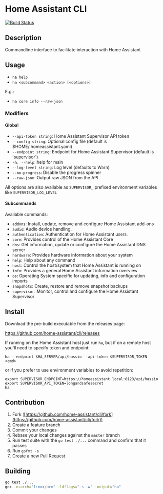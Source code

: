 # Home Assistant CLI

[![Build Status](https://travis-ci.org/home-assistant/cli.svg?branch=master)](https://travis-ci.org/home-assistant/cli)

## Description

Commandline interface to facilitate interaction with Home Assistant

## Usage

- `ha help`
- `ha <subcommand> <action> [<options>]`

E.g.:

- `ha core info --raw-json`

### Modifiers

#### Global

- `--api-token string`:   Home Assistant Supervisor API token
- `--config string`:      Optional config file (default is $HOME/.homeassistant.yaml)
- `--endpoint string`:    Endpoint for Home Assistant Supervisor (default is 'supervisor')
- `-h, --help`:           help for main
- `--log-level string`:   Log level (defaults to Warn)
- `--no-progress`:        Disable the progress spinner
- `--raw-json`:           Output raw JSON from the API

All options are also available as `SUPERVISOR_` prefixed environment variables like `SUPERVISOR_LOG_LEVEL`

#### Subcommands

Available commands:

- `addons`:         Install, update, remove and configure Home Assistant add-ons
- `audio`:          Audio device handling.
- `authentication`: Authentication for Home Assistant users.
- `core`:           Provides control of the Home Assistant Core
- `dns`:            Get information, update or configure the Home Assistant DNS server
- `hardware`:       Provides hardware information about your system
- `help`:           Help about any command
- `host`:           Control the host/system that Home Assistant is running on
- `info`:           Provides a general Home Assistant information overview
- `os`:             Operating System specific for updating, info and configuration imports
- `snapshots`:      Create, restore and remove snapshot backups
- `supervisor`:     Monitor, control and configure the Home Assistant Supervisor

## Install

Download the pre-build executable from the releases page:

<https://github.com/home-assistant/cli/releases>

If running on the Home Assistant host just run `ha`, but if on a remote host you'll need to specify token and endpoint:

```shell
ha --endpoint $HA_SERVER/api/hassio --api-token $SUPERVISOR_TOKEN <cmd>
```

or if you prefer to use environment variables to avoid repetition:

```shell
export SUPERVISOR_ENDPOINT=https://homeassistant.local:8123/api/hassio
export SUPERVISOR_API_TOKEN=longandsafesecret
ha
```

## Contribution

1. Fork ([https://github.com/home-assistant/cli/fork](https://github.com/home-assistant/cli/fork))
1. Create a feature branch
1. Commit your changes
1. Rebase your local changes against the `master` branch
1. Run test suite with the `go test ./...` command and confirm that it passes
1. Run `gofmt -s`
1. Create a new Pull Request

## Building

```bash
go test ./...
gox -osarch="linux/arm" -ldflags="-s -w" -output="ha"
```
